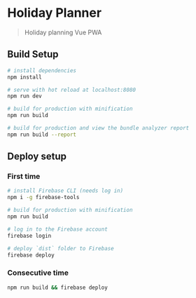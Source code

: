 # Holiday Planner
> Holiday planning Vue PWA

## Build Setup

``` bash
# install dependencies
npm install

# serve with hot reload at localhost:8080
npm run dev

# build for production with minification
npm run build

# build for production and view the bundle analyzer report
npm run build --report
```

## Deploy setup
### First time
``` bash
# install Firebase CLI (needs log in)
npm i -g firebase-tools

# build for production with minification
npm run build

# log in to the Firebase account
firebase login

# deploy `dist` folder to Firebase
firebase deploy
```
### Consecutive time
``` bash
npm run build && firebase deploy
```
